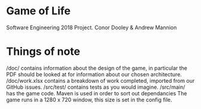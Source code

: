 # Game of Life
Software Engineering 2018 Project.
Conor Dooley & Andrew Mannion

# Things of note
/doc/ contains information about the design of the game, in particular the PDF should be looked at for information about our chosen architecture.
/doc/work.xlsx contains a breakdown of work completed, imported from our GitHub issues.
/src/test/ contains tests as you would imagine.
/src/main/ has the game code.
Maven is used in order to sort out dependancies
The game runs in a 1280 x 720 window, this size is set in the config file.

